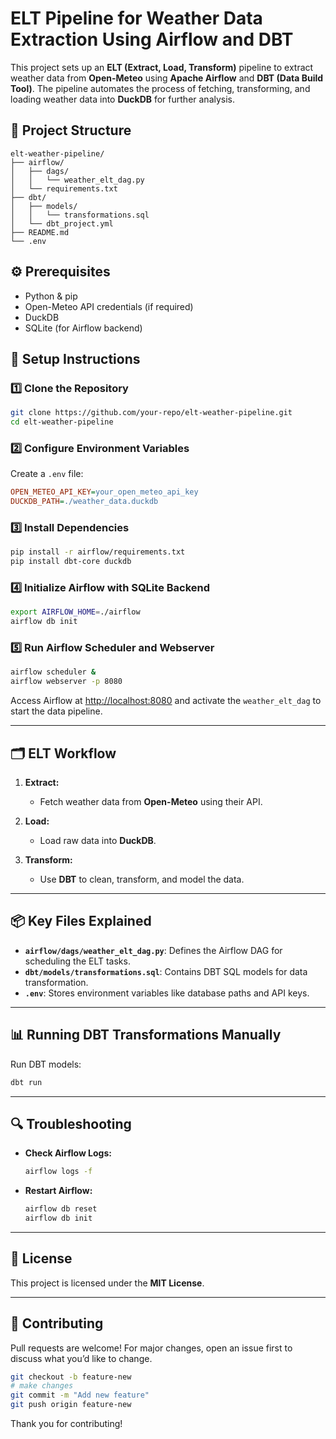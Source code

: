 # ELT Pipeline for Weather Data Extraction Using Airflow and DBT

This project sets up an **ELT (Extract, Load, Transform)** pipeline to extract weather data from **Open-Meteo** using **Apache Airflow** and **DBT (Data Build Tool)**. The pipeline automates the process of fetching, transforming, and loading weather data into **DuckDB** for further analysis.

## 🚀 **Project Structure**

```
elt-weather-pipeline/
├── airflow/
│   ├── dags/
│   │   └── weather_elt_dag.py
│   └── requirements.txt
├── dbt/
│   ├── models/
│   │   └── transformations.sql
│   └── dbt_project.yml
├── README.md
└── .env
```

## ⚙️ **Prerequisites**

- Python & pip
- Open-Meteo API credentials (if required)
- DuckDB
- SQLite (for Airflow backend)

## 🔑 **Setup Instructions**

### 1️⃣ Clone the Repository

```bash
git clone https://github.com/your-repo/elt-weather-pipeline.git
cd elt-weather-pipeline
```

### 2️⃣ Configure Environment Variables

Create a `.env` file:

```ini
OPEN_METEO_API_KEY=your_open_meteo_api_key
DUCKDB_PATH=./weather_data.duckdb
```

### 3️⃣ Install Dependencies

```bash
pip install -r airflow/requirements.txt
pip install dbt-core duckdb
```

### 4️⃣ Initialize Airflow with SQLite Backend

```bash
export AIRFLOW_HOME=./airflow
airflow db init
```

### 5️⃣ Run Airflow Scheduler and Webserver

```bash
airflow scheduler &
airflow webserver -p 8080
```

Access Airflow at [http://localhost:8080](http://localhost:8080) and activate the `weather_elt_dag` to start the data pipeline.

---

## 🗂️ **ELT Workflow**

1. **Extract:**

   - Fetch weather data from **Open-Meteo** using their API.

2. **Load:**

   - Load raw data into **DuckDB**.

3. **Transform:**
   - Use **DBT** to clean, transform, and model the data.

---

## 📦 **Key Files Explained**

- **`airflow/dags/weather_elt_dag.py`**: Defines the Airflow DAG for scheduling the ELT tasks.
- **`dbt/models/transformations.sql`**: Contains DBT SQL models for data transformation.
- **`.env`**: Stores environment variables like database paths and API keys.

---

## 📊 **Running DBT Transformations Manually**

Run DBT models:

```bash
dbt run
```

---

## 🔍 **Troubleshooting**

- **Check Airflow Logs:**
  ```bash
  airflow logs -f
  ```
- **Restart Airflow:**
  ```bash
  airflow db reset
  airflow db init
  ```

---

## 📝 **License**

This project is licensed under the **MIT License**.

---

## 🙌 **Contributing**

Pull requests are welcome! For major changes, open an issue first to discuss what you’d like to change.

```bash
git checkout -b feature-new
# make changes
git commit -m "Add new feature"
git push origin feature-new
```

Thank you for contributing!
